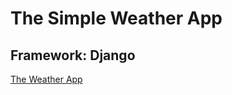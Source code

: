# The Simple Weather App

## Framework: Django

[The Weather App](https://www.watchthecityweather.com/)
